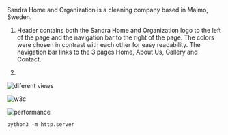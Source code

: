 Sandra Home and Organization is a cleaning company based in Malmo, Sweden. 



1. Header
contains both the Sandra Home and Organization logo to the left of the page and the navigation bar to the right of the page.
The colors were chosen in contrast with each other for easy readability.
The navigation bar links to the 3 pages Home, About Us, Gallery and Contact.

2. 



![diferent views](https://user-images.githubusercontent.com/111378728/189607060-536239aa-b4d5-4c34-a5a3-bab321840271.png)


![w3c](https://user-images.githubusercontent.com/111378728/189607179-c620e38d-5875-4384-bda4-fd7eb4e906c1.png)

![performance](https://user-images.githubusercontent.com/111378728/189607849-29e96723-1ed3-4a99-92c0-f5649b4d4289.png)



`python3 -m http.server`

